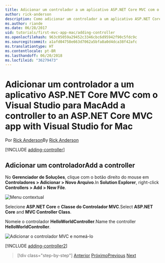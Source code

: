 ```yaml
---
title: Adicionar um controlador a um aplicativo ASP.NET Core MVC com o Visual Studio para Mac
author: rick-anderson
description: Como adicionar um controlador a um aplicativo ASP.NET Core MVC básico usando o Visual Studio do Mac
ms.author: riande
ms.date: 06/28/2017
uid: tutorials/first-mvc-app-mac/adding-controller
ms.openlocfilehash: 963c05059a29452c3346cbc6d95942f90c5fdc9c
ms.sourcegitcommit: a1afd04758e663d7062a5bfa8a0d4dca38f42afc
ms.translationtype: HT
ms.contentlocale: pt-BR
ms.lasthandoff: 06/20/2018
ms.locfileid: "36279473"
---
```

# <a name="add-a-controller-to-an-aspnet-core-mvc-app-with-visual-studio-for-mac"></a><span data-ttu-id="c8511-103">Adicionar um controlador a um aplicativo ASP.NET Core MVC com o Visual Studio para Mac</span><span class="sxs-lookup"><span data-stu-id="c8511-103">Add a controller to an ASP.NET Core MVC app with Visual Studio for Mac</span></span>

<span data-ttu-id="c8511-104">Por [Rick Anderson](https://twitter.com/RickAndMSFT)</span><span class="sxs-lookup"><span data-stu-id="c8511-104">By [Rick Anderson](https://twitter.com/RickAndMSFT)</span></span>

[!INCLUDE [adding-controller](../../includes/mvc-intro/adding-controller1.md)]

## <a name="add-a-controller"></a><span data-ttu-id="c8511-105">Adicionar um controlador</span><span class="sxs-lookup"><span data-stu-id="c8511-105">Add a controller</span></span> 

<span data-ttu-id="c8511-106">No **Gerenciador de Soluções**, clique com o botão direito do mouse em **Controladores > Adicionar > Novo Arquivo**.</span><span class="sxs-lookup"><span data-stu-id="c8511-106">In **Solution Explorer**, right-click **Controllers > Add > New File**.</span></span>

![Menu contextual](adding-controller/_static/add_controller.png)

<span data-ttu-id="c8511-108">Selecione **ASP.NET Core** e **Classe do Controlador MVC**.</span><span class="sxs-lookup"><span data-stu-id="c8511-108">Select **ASP.NET Core** and **MVC Controller Class**.</span></span>

<span data-ttu-id="c8511-109">Nomeie o controlador **HelloWorldController**.</span><span class="sxs-lookup"><span data-stu-id="c8511-109">Name the controller **HelloWorldController**.</span></span>

![Adicionar o controlador MVC e nomeá-lo](adding-controller/_static/ac.png)

[!INCLUDE [adding-controller2](../../includes/mvc-intro/adding-controller2.md)]

> [!div class="step-by-step"]
> <span data-ttu-id="c8511-111">[Anterior](../first-mvc-app/start-mvc.md)
> [Próximo](adding-view.md)</span><span class="sxs-lookup"><span data-stu-id="c8511-111">[Previous](../first-mvc-app/start-mvc.md)
[Next](adding-view.md)</span></span>
